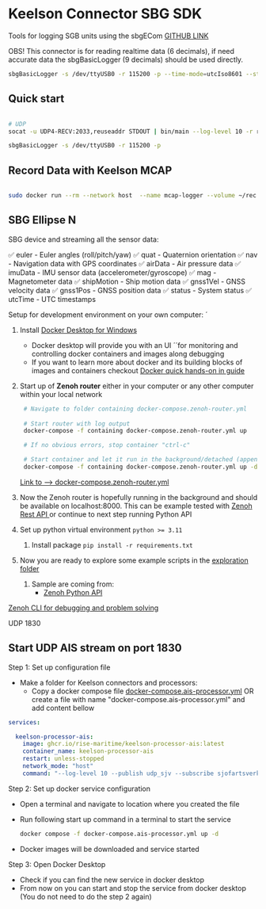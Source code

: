 # Keelson Connector SBG SDK 

Tools for logging SGB units using the sbgECom [GITHUB LINK](https://github.com/SBG-Systems/sbgECom)

OBS! This connector is for reading realtime data (6 decimals), if need accurate data the sbgBasicLogger (9 decimals) should be used directly.

```bash
sbgBasicLogger -s /dev/ttyUSB0 -r 115200 -p --time-mode=utcIso8601 --status-format=decimal -w 
```

## Quick start

```bash

# UDP
socat -u UDP4-RECV:2033,reuseaddr STDOUT | bin/main --log-level 10 -r rise -e storakrabban --publish raw --publish imu --publish pos 

sbgBasicLogger -s /dev/ttyUSB0 -r 115200 -p 
```

## Record Data with Keelson MCAP

```bash

sudo docker run --rm --network host  --name mcap-logger --volume ~/rec:/rec ghcr.io/rise-maritime/keelson:0.3.7-pre.51 "keelson_processor_ais --output_path rec -k rise/v0/landkrabban/**"

```



## SBG Ellipse N

SBG device and streaming all the sensor data:

✅ euler - Euler angles (roll/pitch/yaw)
✅ quat - Quaternion orientation
✅ nav - Navigation data with GPS coordinates
✅ airData - Air pressure data
✅ imuData - IMU sensor data (accelerometer/gyroscope)
✅ mag - Magnetometer data
✅ shipMotion - Ship motion data
✅ gnss1Vel - GNSS velocity data
✅ gnss1Pos - GNSS position data
✅ status - System status
✅ utcTime - UTC timestamps







Setup for development environment on your own computer: ´

1) Install [Docker Desktop for Windows](https://docs.docker.com/desktop/install/windows-install/)
   - Docker desktop will provide you with an UI ´´for monitoring and controlling docker containers and images along debugging 
   - If you want to learn more about docker and its building blocks of images and containers checkout [Docker quick hands-on in guide](https://docs.docker.com/guides/get-started/)
2) Start up of **Zenoh router** either in your computer or any other computer within your local network 

   ```bash
    # Navigate to folder containing docker-compose.zenoh-router.yml
  
    # Start router with log output 
    docker-compose -f containing docker-compose.zenoh-router.yml up 

    # If no obvious errors, stop container "ctrl-c"

    # Start container and let it run in the background/detached (append -d) 
    docker-compose -f containing docker-compose.zenoh-router.yml up -d
   ```

    [Link to --> docker-compose.zenoh-router.yml](docker-compose.zenoh-router.yml)

1) Now the Zenoh router is hopefully running in the background and should be available on localhost:8000. This can be example tested with [Zenoh Rest API ](https://zenoh.io/docs/apis/rest/) or continue to next step running Python API
2) Set up python virtual environment  `python >= 3.11`
   1) Install package `pip install -r requirements.txt`
3)  Now you are ready to explore some example scripts in the [exploration folder](./exploration/) 
    1)  Sample are coming from:
         -   [Zenoh Python API ](https://zenoh-python.readthedocs.io/en/0.10.1-rc/#quick-start-examples)


[Zenoh CLI for debugging and problem solving](https://github.com/RISE-Maritime/zenoh-cli)




UDP 1830 



## Start UDP AIS stream on port 1830

Step 1: Set up configuration file

- Make a folder for Keelson connectors and processors:
  - Copy a docker compose file [docker-compose.ais-processor.yml](./docker-compose.ais-processor.yml) OR create a file with name "docker-compose.ais-processor.yml" and add content bellow 

```yml
services:

  keelson-processor-ais:
    image: ghcr.io/rise-maritime/keelson-processor-ais:latest
    container_name: keelson-processor-ais
    restart: unless-stopped
    network_mode: "host"
    command: "--log-level 10 --publish udp_sjv --subscribe sjofartsverket"
```

Step 2: Set up docker service configuration

- Open a terminal and navigate to location where you created the file
- Run following start up command in a terminal to start the service
  
  ```bash
  docker compose -f docker-compose.ais-processor.yml up -d
  ```

- Docker images will be downloaded and service started 

Step 3: Open Docker Desktop

- Check if you can find the new service in docker desktop
- From now on you can start and stop the service from docker desktop (You do not need to do the step 2 again)  

